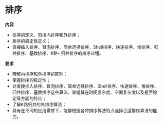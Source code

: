 # 排序
**内容**
- 排序的定义，包括内排序和外排序；
- 排序的稳定性定义；
- 直接插入排序、冒泡排序、简单选择排序、Shell排序、快速排序、堆排序、归并排序、基数排序、K路- 归并排序的排序过程。

**要求**
- 理解内排序和外排序的区别；
- 掌握排序的稳定性；
- 对直接插入排序、冒泡排序、简单选择排序、Shell排序、快速排序、堆排序、归并排序、基数排序这些算法，掌握其在时间复杂度、空间复杂度以及是否稳定等方面的特点；
- 了解K路归并的外排序算法；
- 具有在不同的应用需求下，能够根据各种排序算法特点选择合适排序算法的能力。
